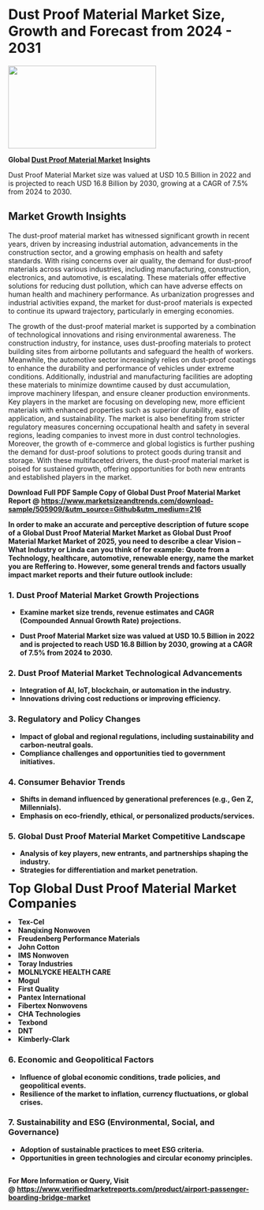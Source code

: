 <H1>Dust Proof Material Market Size, Growth and Forecast from 2024 - 2031</H1><img class="aligncenter size-medium wp-image-584254" src="https://thirdeyenews.in/wp-content/uploads/2024/09/Global-Market-Research-300x168.jpeg" alt="" width="300" height="168" /><p><strong>Global&nbsp;<a href="https://www.marketsizeandtrends.com/download-sample/505909/&amp;utm_source=Github&utm_medium=216">Dust Proof Material Market</a> Insights</strong></p><p>Dust Proof Material Market size was valued at USD 10.5 Billion in 2022 and is projected to reach USD 16.8 Billion by 2030, growing at a CAGR of 7.5% from 2024 to 2030.</p><p><h2>Market Growth Insights</h2> <p>The dust-proof material market has witnessed significant growth in recent years, driven by increasing industrial automation, advancements in the construction sector, and a growing emphasis on health and safety standards. With rising concerns over air quality, the demand for dust-proof materials across various industries, including manufacturing, construction, electronics, and automotive, is escalating. These materials offer effective solutions for reducing dust pollution, which can have adverse effects on human health and machinery performance. As urbanization progresses and industrial activities expand, the market for dust-proof materials is expected to continue its upward trajectory, particularly in emerging economies.</p> <p><strong></strong></p> <p>The growth of the dust-proof material market is supported by a combination of technological innovations and rising environmental awareness. The construction industry, for instance, uses dust-proofing materials to protect building sites from airborne pollutants and safeguard the health of workers. Meanwhile, the automotive sector increasingly relies on dust-proof coatings to enhance the durability and performance of vehicles under extreme conditions. Additionally, industrial and manufacturing facilities are adopting these materials to minimize downtime caused by dust accumulation, improve machinery lifespan, and ensure cleaner production environments. Key players in the market are focusing on developing new, more efficient materials with enhanced properties such as superior durability, ease of application, and sustainability. The market is also benefiting from stricter regulatory measures concerning occupational health and safety in several regions, leading companies to invest more in dust control technologies. Moreover, the growth of e-commerce and global logistics is further pushing the demand for dust-proof solutions to protect goods during transit and storage. With these multifaceted drivers, the dust-proof material market is poised for sustained growth, offering opportunities for both new entrants and established players in the market. <p><strong></p><p><span class=""><strong>Download Full PDF Sample Copy of Global Dust Proof Material Market Report</strong> @ <a href="https://www.marketsizeandtrends.com/download-sample/505909/&amp;utm_source=Github&utm_medium=216" target="_blank">https://www.marketsizeandtrends.com/download-sample/505909/&amp;utm_source=Github&utm_medium=216</a></span></p><p>In order to make an accurate and perceptive description of future scope of a Global&nbsp;Dust Proof Material Market Market as Global&nbsp;Dust Proof Material Market Market of 2025, you need to describe a clear Vision &ndash; What Industry or Linda can you think of for example: Quote from a Technology, healthcare, automotive, renewable energy, name the market you are Reffering to. However, some general trends and factors usually impact market reports and their future outlook include:</p><h3>1.&nbsp;<strong>Dust Proof Material Market Growth Projections</strong></h3><ul><li>Examine market size trends, revenue estimates and CAGR (Compounded Annual Growth Rate) projections.</li><li><p>Dust Proof Material Market size was valued at USD 10.5 Billion in 2022 and is projected to reach USD 16.8 Billion by 2030, growing at a CAGR of 7.5% from 2024 to 2030.</p></li></ul><h3>2.&nbsp;<strong>Dust Proof Material Market Technological Advancements</strong></h3><ul><li>Integration of AI, IoT, blockchain, or automation in the industry.</li><li>Innovations driving cost reductions or improving efficiency.</li></ul><h3>3.&nbsp;<strong>Regulatory and Policy Changes</strong></h3><ul><li>Impact of global and regional regulations, including sustainability and carbon-neutral goals.</li><li>Compliance challenges and opportunities tied to government initiatives.</li></ul><h3>4.&nbsp;<strong>Consumer Behavior Trends</strong></h3><ul><li>Shifts in demand influenced by generational preferences (e.g., Gen Z, Millennials).</li><li>Emphasis on eco-friendly, ethical, or personalized products/services.</li></ul><h3>5.&nbsp;<strong>Global Dust Proof Material Market Competitive Landscape</strong></h3><ul><li>Analysis of key players, new entrants, and partnerships shaping the industry.</li><li>Strategies for differentiation and market penetration.</li></ul><p data-pm-slice="1 1 []"><span style="color: inherit; font-family: inherit; font-size: 25px;">Top Global Dust Proof Material Market Companies</span></p><div class="" data-test-id=""><p><li>Tex-Cel</li><li> Nanqixing Nonwoven</li><li> Freudenberg Performance Materials</li><li> John Cotton</li><li> IMS Nonwoven</li><li> Toray Industries</li><li> MOLNLYCKE HEALTH CARE</li><li> Mogul</li><li> First Quality</li><li> Pantex International</li><li> Fibertex Nonwovens</li><li> CHA Technologies</li><li> Texbond</li><li> DNT</li><li> Kimberly-Clark</li></p></div><h3>6.&nbsp;<strong>Economic and Geopolitical Factors</strong></h3><ul><li>Influence of global economic conditions, trade policies, and geopolitical events.</li><li>Resilience of the market to inflation, currency fluctuations, or global crises.</li></ul><h3>7.&nbsp;<strong>Sustainability and ESG (Environmental, Social, and Governance)</strong></h3><ul><li>Adoption of sustainable practices to meet ESG criteria.</li><li>Opportunities in green technologies and circular economy principles.</li></ul><h2><strong style="font-size: 14px;">For More Information or Query, Visit @&nbsp;</strong><a style="background-color: #ffffff; font-size: 14px;" href="https://www.marketsizeandtrends.com/report/dust-proof-material-market/" target="_blank">https://www.verifiedmarketreports.com/product/airport-passenger-boarding-bridge-market</a></h2>
